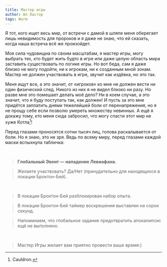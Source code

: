 ```yaml
---
title: Мастер игры
author: Ал Ластор
tags: Worm
---
```


Я тот, кого ищет весь мир, от встречи с дамой в шляпе меня оберегает лишь невидимость для пророков и я даже не знаю, что ей сказать, когда наша встреча всё же произойдет.

Моя сила чудовищна по своим масштабам, я мастер игры, могу выбрать тех, кто будет жить будто в игре или даже целую область мира заставить существовать по логике игры. Но вот беда, сам я даже близко не могу подойти, ни к игрокам, ни к созданным мной зонам. Мастер не должен участвовать в игре, звучит как издёвка, но это так.

Меня ищут все, а это значит, от «игроков» ко мне не должен вести ни один физический след. Никого из них я не видел близко ни разу. Но разве мне это помешает делать моё дело? Ни в коем случае, а это значит, что я буду поступать так, как должен! И пусть за это мне придётся заплатить днями тяжелейшей боли от перенапряжения, но я не прощу себе если позволю умереть множеству невинных. А ещё я докажу тому, кто меня сюда забросил, что могу спасти этот мир не хуже Котла[^1]!

Перед глазами проносятся сотни тысяч лиц, голова раскалывается от боли. Но я знаю, это не зря. Ведь по всему миру, перед глазами каждой маски вспыхнула табличка:

<br>

> **Глобальный Эвент — нападение Левиафана.**

> Желаете участвовать? Да/Нет (принудительно для находящихся в локации Броктон-Бей).

<br>

> В локации Броктон-Бей разблокирован набор опыта.

> В локации Броктон-Бей таймер воскрешения выставлен на сорок секунд.

> Напоминаем, что глобальное задание предотвратить апокалипсис ещё не выполнено.

<br>

> Мастер Игры желает вам приятно провести ваше время:)

[^1]: Cauldron.
